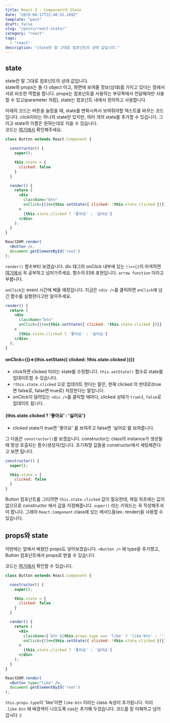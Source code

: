 ```yaml
---
title: React 3 - Component의 State
date: "2019-04-17T22:40:32.169Z"
template: "post"
draft: false
slug: "/posts/react-state/"
category: "react"
tags:
  - "react"
description: "state란 말 그대로 컴포넌트의 상태 값입니다."
---
```


## state
state란 말 그대로 컴포넌트의 상태 값입니다. <br/>
state와 props는 둘 다 object 이고, 화면에 보여줄 정보(상태)를 가지고 있다는 점에서 서로 비슷한 역할을 합니다.
props는 컴포넌트를 사용하는 부모쪽에서 전달해야만 사용할 수 있고(parameter 처럼), state는 컴포넌트 내에서 정의하고 사용합니다.

아래의 코드는 버튼을 눌렀을 때, state를 변화시켜서 보여줘야할 텍스트를 바꾸는 코드입니다.
click이라는 하나의 state만 있지만, 여러 개의 state를 추가할 수 있습니다. 그리고 state의 이름은 원하는대로 지을 수 있습니다. <br/>
코드는 [여기에서](https://codepen.io/yeri-kim/pen/vMrVVE) 확인해주세요.
```jsx
class Button extends React.Component {

  constructor() {
    super();

    this.state = {
      clicked: false
    }
  }

  render() {
    return (
      <div
        className="btn"
        onClick={()=>{this.setState({ clicked: !this.state.clicked })}}
      >
        {this.state.clicked ? '좋아요' : '싫어요'}
      </div>
    );
  }
}

ReactDOM.render(
  <Button />,
  document.getElementById('root')
);

```
`render()` 함수부터 보겠습니다.
div 태그의 onClick 내부에 있는 `()=>{}`이 어색하면
[여기에서](https://developer.mozilla.org/en-US/docs/Web/JavaScript/Reference/Functions/Arrow_functions) 꼭 공부하고 넘어가주세요.
함수의 ES6 표현입니다. `arrow function` 이라고 부릅니다.

`onClick`는 event 시간에 배울 예정입니다. 지금은 `<div />`를 클릭하면 `onClick`에 넘긴 함수를 실행한다고만 알아주세요.
```jsx
render() {
  return (
    <div
      className="btn"
      onClick={()=>{this.setState({ clicked: !this.state.clicked })}}
    >
      {this.state.clicked ? '좋아요' : '싫어요'}
    </div>
  );
}
```
#### onClick={()=>{this.setState({ clicked: !this.state.clicked })}}
- click하면 clicked 이라는 state를 수정합니다. `this.setState()` 함수로 state를 업데이트할 수 있습니다.
- `!this.state.clicked` 으로 업데이트 한다는 말은, 현재 clicked 의 반대로(true면 false로, false면 true로) 저장한다는 말입니다.
- onClick이 달려있는 `<div />`를 클릭할 때마다, clicked 상태가 `true`나, `false`로 업데이트 됩니다.

#### {this.state.clicked ? '좋아요' : '싫어요'}
- clicked state가 true면 '좋아요' 를 보여주고 false면 '싫어요'를 보여줍니다.

그 다음은 `constructor()`를 보겠습니다. constructor는 class의 instance가 생성될 때 항상 호출되는 함수(생성자)입니다.
초기화할 값들을 constructor에서 세팅해준다고 보면 됩니다.
```jsx
constructor() {
  super();

  this.state = {
    clicked: false
  }
}
```
Button 컴포넌트를 그리려면 `this.state.clicked` 값이 필요한데, 제일 최초에는 값이 없으므로 constructor 에서 값을 지정해줍니다.
`super()` 라는 키워드는 꼭 작성해주셔야 합니다. 그래야 `React.Component` class에 있는 메서드들(ex. render)을 사용할 수 있습니다.

## props와 state
이번에는 앞에서 배웠던 props도 넣어보겠습니다.
`<Button />` 에 type을 추가했고, Button 컴포넌트에서 props로 받을 수 있습니다.

코드는 [여기에서](https://codepen.io/yeri-kim/pen/axKQMd) 확인할 수 있습니다.
```jsx
class Button extends React.Component {

  constructor() {
    super();

    this.state = {
      clicked: false
    }
  }

  render() {
    return (
      <div
        className={`btn ${this.props.type === 'like' ? 'like-btn' : ''}`}
        onClick={()=>{this.setState({ clicked: !this.state.clicked })}}
      >
        {this.state.clicked ? '좋아요' : '싫어요'}
      </div>
    );
  }
}

ReactDOM.render(
  <Button type="like" />,
  document.getElementById('root')
);

```
`this.props.type`이 'like'이면 `like-btn` 이라는 class 속성이 추가됩니다. 미리 `.like-btn` 에 배경색이 나오도록 css는 추가해 두었습니다.
코드를 잘 이해하고 넘어갑시다 :)